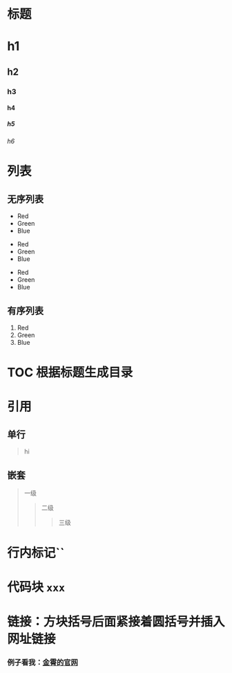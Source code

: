 # 标题
# h1
## h2
### h3
#### h4
##### h5
###### h6

# 列表
## 无序列表
* Red
* Green
* Blue
+ Red
+ Green
+ Blue
- Red
- Green
- Blue
## 有序列表
1. Red
2. Green
3. Blue

# TOC 根据标题生成目录

# 引用
## 单行
> hi
## 嵌套
> 一级
>> 二级
>>> 三级


# 行内标记``

# 代码块 ```xxx```

# 链接：方块括号后面紧接着圆括号并插入网址链接[]()

### 例子看我：[金霄的官网](http://www.brotherxiao.com "brotherxiao")

